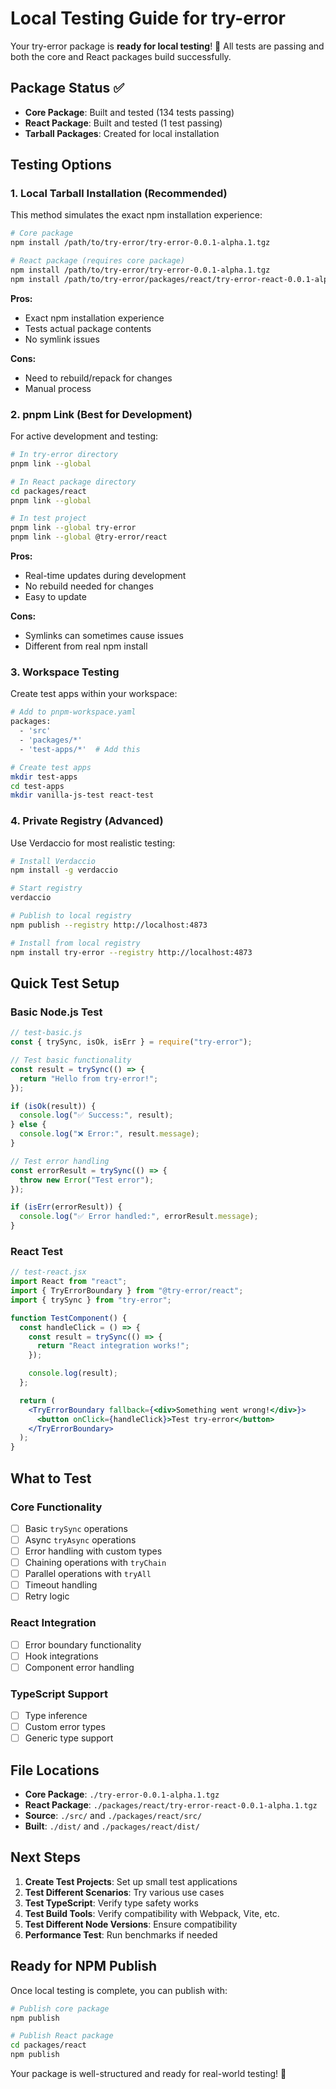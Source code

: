 # Local Testing Guide for try-error

Your try-error package is **ready for local testing**! 🎉 All tests are passing and both the core and React packages build successfully.

## Package Status ✅

- **Core Package**: Built and tested (134 tests passing)
- **React Package**: Built and tested (1 test passing)
- **Tarball Packages**: Created for local installation

## Testing Options

### 1. **Local Tarball Installation** (Recommended)

This method simulates the exact npm installation experience:

```bash
# Core package
npm install /path/to/try-error/try-error-0.0.1-alpha.1.tgz

# React package (requires core package)
npm install /path/to/try-error/try-error-0.0.1-alpha.1.tgz
npm install /path/to/try-error/packages/react/try-error-react-0.0.1-alpha.1.tgz
```

**Pros:**

- Exact npm installation experience
- Tests actual package contents
- No symlink issues

**Cons:**

- Need to rebuild/repack for changes
- Manual process

### 2. **pnpm Link** (Best for Development)

For active development and testing:

```bash
# In try-error directory
pnpm link --global

# In React package directory
cd packages/react
pnpm link --global

# In test project
pnpm link --global try-error
pnpm link --global @try-error/react
```

**Pros:**

- Real-time updates during development
- No rebuild needed for changes
- Easy to update

**Cons:**

- Symlinks can sometimes cause issues
- Different from real npm install

### 3. **Workspace Testing**

Create test apps within your workspace:

```bash
# Add to pnpm-workspace.yaml
packages:
  - 'src'
  - 'packages/*'
  - 'test-apps/*'  # Add this

# Create test apps
mkdir test-apps
cd test-apps
mkdir vanilla-js-test react-test
```

### 4. **Private Registry** (Advanced)

Use Verdaccio for most realistic testing:

```bash
# Install Verdaccio
npm install -g verdaccio

# Start registry
verdaccio

# Publish to local registry
npm publish --registry http://localhost:4873

# Install from local registry
npm install try-error --registry http://localhost:4873
```

## Quick Test Setup

### Basic Node.js Test

```javascript
// test-basic.js
const { trySync, isOk, isErr } = require("try-error");

// Test basic functionality
const result = trySync(() => {
  return "Hello from try-error!";
});

if (isOk(result)) {
  console.log("✅ Success:", result);
} else {
  console.log("❌ Error:", result.message);
}

// Test error handling
const errorResult = trySync(() => {
  throw new Error("Test error");
});

if (isErr(errorResult)) {
  console.log("✅ Error handled:", errorResult.message);
}
```

### React Test

```jsx
// test-react.jsx
import React from "react";
import { TryErrorBoundary } from "@try-error/react";
import { trySync } from "try-error";

function TestComponent() {
  const handleClick = () => {
    const result = trySync(() => {
      return "React integration works!";
    });

    console.log(result);
  };

  return (
    <TryErrorBoundary fallback={<div>Something went wrong!</div>}>
      <button onClick={handleClick}>Test try-error</button>
    </TryErrorBoundary>
  );
}
```

## What to Test

### Core Functionality

- [ ] Basic `trySync` operations
- [ ] Async `tryAsync` operations
- [ ] Error handling with custom types
- [ ] Chaining operations with `tryChain`
- [ ] Parallel operations with `tryAll`
- [ ] Timeout handling
- [ ] Retry logic

### React Integration

- [ ] Error boundary functionality
- [ ] Hook integrations
- [ ] Component error handling

### TypeScript Support

- [ ] Type inference
- [ ] Custom error types
- [ ] Generic type support

## File Locations

- **Core Package**: `./try-error-0.0.1-alpha.1.tgz`
- **React Package**: `./packages/react/try-error-react-0.0.1-alpha.1.tgz`
- **Source**: `./src/` and `./packages/react/src/`
- **Built**: `./dist/` and `./packages/react/dist/`

## Next Steps

1. **Create Test Projects**: Set up small test applications
2. **Test Different Scenarios**: Try various use cases
3. **Test TypeScript**: Verify type safety works
4. **Test Build Tools**: Verify compatibility with Webpack, Vite, etc.
5. **Test Different Node Versions**: Ensure compatibility
6. **Performance Test**: Run benchmarks if needed

## Ready for NPM Publish

Once local testing is complete, you can publish with:

```bash
# Publish core package
npm publish

# Publish React package
cd packages/react
npm publish
```

Your package is well-structured and ready for real-world testing! 🚀

